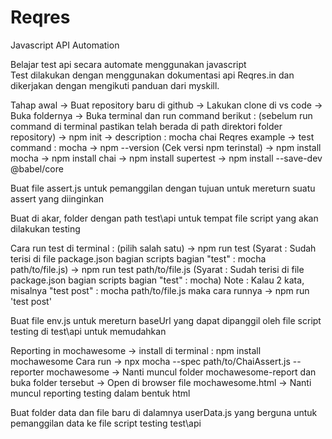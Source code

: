 # Reqres

Javascript API Automation

Belajar test api secara automate menggunakan javascript <br>
Test dilakukan dengan menggunakan dokumentasi api Reqres.in
dan dikerjakan dengan mengikuti panduan dari myskill.

Tahap awal
-> Buat repository baru di github
-> Lakukan clone di vs code 
-> Buka foldernya
-> Buka terminal dan run command berikut : (sebelum run command di terminal pastikan telah berada di path direktori folder repository)
  -> npm init
    -> description : mocha chai Reqres example
    -> test command : mocha
  -> npm --version (Cek versi npm terinstal)
  -> npm install mocha
  -> npm install chai
  -> npm install supertest
  -> npm install --save-dev @babel/core

Buat file assert.js untuk pemanggilan dengan tujuan untuk mereturn suatu assert yang diinginkan

Buat di akar, folder dengan path test\api untuk tempat file script yang akan dilakukan testing

Cara run test di terminal : (pilih salah satu)
-> npm run test (Syarat : Sudah terisi di file package.json bagian scripts bagian "test" : mocha path/to/file.js)
-> npm run test path/to/file.js (Syarat : Sudah terisi di file package.json bagian scripts bagian "test" : mocha)
Note : Kalau 2 kata, misalnya "test post" : mocha path/to/file.js maka cara runnya -> npm run 'test post'

Buat file env.js untuk mereturn baseUrl yang dapat dipanggil oleh file script testing di test\api untuk memudahkan

Reporting in mochawesome 
-> install di terminal : npm install mochawesome
Cara run
-> npx mocha --spec path/to/ChaiAssert.js --reporter mochawesome
-> Nanti muncul folder mochawesome-report dan buka folder tersebut
-> Open di browser file mochawesome.html
-> Nanti muncul reporting testing dalam bentuk html

Buat folder data dan file baru di dalamnya userData.js yang berguna untuk pemanggilan data ke file script testing test\api
